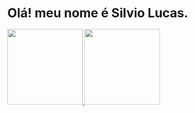 # Olá! meu nome é Silvio Lucas.

 <div>
  <a href="https://github.com/SilvioLucasDev">
  <img height="170em" src="https://github-readme-stats.vercel.app/api?username=silviolucasdev&show_icons=true&theme=dark&include_all_commits=true&count_private=true"/>
  <img height="170em" src="https://github-readme-stats.vercel.app/api/top-langs/?username=silviolucasdev&layout=compact&langs_count=7&theme=dark"/>
</div>
  
  ##
